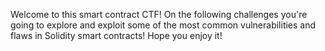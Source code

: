 Welcome to this smart contract CTF!
On the following challenges you're going to explore and exploit some of the most common vulnerabilities and flaws in Solidity smart contracts!
Hope you enjoy it!